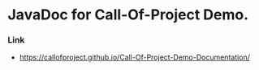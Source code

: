 # JavaDoc for Call-Of-Project Demo.

### Link
  - https://callofproject.github.io/Call-Of-Project-Demo-Documentation/
